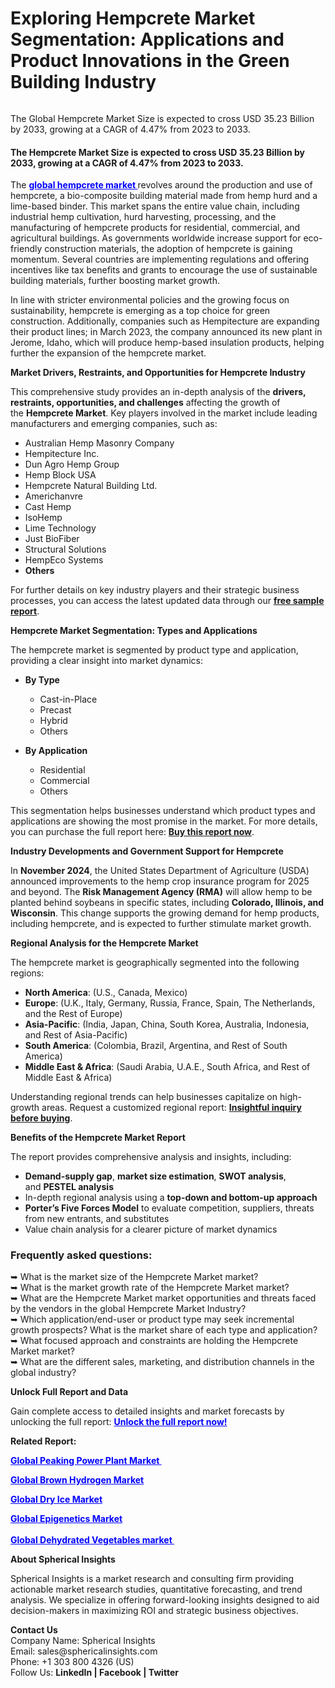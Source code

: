 <div class="wow_read_blog_hdr_img">
<div class="wow_read_blog_hdr_img_innr">
<h1>Exploring Hempcrete Market Segmentation: Applications and Product Innovations in the Green Building Industry</h1>
</div>
<div class="wow_main_float_head_img"><img src="https://www.vevioz.com/upload/photos/2025/01/QUd1oCicgjbSRyVWoRUg_28_31c4cbda0e55a465e2e8e5799db432ec_image.jpg" alt="" /></div>
</div>
<div class="read-blog-container">
<div class="read-blog-desc">
<p class="mb-0">The Global Hempcrete Market Size is expected to cross USD 35.23 Billion by 2033, growing at a CAGR of 4.47% from 2023 to 2033.</p>
</div>
<div class="read-content">
<div class="markdown prose w-full break-words dark:prose-invert light">
<h4><strong>The Hempcrete Market Size is expected to cross USD 35.23 Billion by 2033, growing at a CAGR of 4.47% from 2023 to 2033.</strong></h4>
<p>The&nbsp;<span style="color: #0000ff;"><a style="color: #0000ff;" href="https://www.sphericalinsights.com/reports/hempcrete-market" target="_blank" rel="noopener"><strong>global hempcrete market&nbsp;</strong></a></span>revolves around the production and use of hempcrete, a bio-composite building material made from hemp hurd and a lime-based binder. This market spans the entire value chain, including industrial hemp cultivation, hurd harvesting, processing, and the manufacturing of hempcrete products for residential, commercial, and agricultural buildings. As governments worldwide increase support for eco-friendly construction materials, the adoption of hempcrete is gaining momentum. Several countries are implementing regulations and offering incentives like tax benefits and grants to encourage the use of sustainable building materials, further boosting market growth.</p>
<p>In line with stricter environmental policies and the growing focus on sustainability, hempcrete is emerging as a top choice for green construction. Additionally, companies such as Hempitecture are expanding their product lines; in March 2023, the company announced its new plant in Jerome, Idaho, which will produce hemp-based insulation products, helping further the expansion of the hempcrete market.</p>
<p><strong>Market Drivers, Restraints, and Opportunities for Hempcrete Industry</strong></p>
<p>This comprehensive study provides an in-depth analysis of the&nbsp;<strong>drivers, restraints, opportunities, and challenges</strong>&nbsp;affecting the growth of the&nbsp;<strong>Hempcrete Market</strong>. Key players involved in the market include leading manufacturers and emerging companies, such as:</p>
<ul>
<li>Australian Hemp Masonry Company</li>
<li>Hempitecture Inc.</li>
<li>Dun Agro Hemp Group</li>
<li>Hemp Block USA</li>
<li>Hempcrete Natural Building Ltd.</li>
<li>Americhanvre</li>
<li>Cast Hemp</li>
<li>IsoHemp</li>
<li>Lime Technology</li>
<li>Just BioFiber</li>
<li>Structural Solutions</li>
<li>HempEco Systems</li>
<li><strong>Others</strong></li>
</ul>
<p>For further details on key industry players and their strategic business processes, you can access the latest updated data through our&nbsp;<strong><a href="https://www.sphericalinsights.com/request-sample/7923" target="_new" rel="noopener">free sample report</a></strong>.</p>
<p><strong>Hempcrete Market Segmentation: Types and Applications</strong></p>
<p>The hempcrete market is segmented by product type and application, providing a clear insight into market dynamics:</p>
<ul>
<li>
<p><strong>By Type</strong></p>
<ul>
<li>Cast-in-Place</li>
<li>Precast</li>
<li>Hybrid</li>
<li>Others</li>
</ul>
</li>
<li>
<p><strong>By Application</strong></p>
<ul>
<li>Residential</li>
<li>Commercial</li>
<li>Others</li>
</ul>
</li>
</ul>
<p>This segmentation helps businesses understand which product types and applications are showing the most promise in the market. For more details, you can purchase the full report here:&nbsp;<strong><a href="https://www.sphericalinsights.com/checkout/7923" target="_new" rel="noopener">Buy this report now</a></strong>.</p>
<p><strong>Industry Developments and Government Support for Hempcrete</strong></p>
<p>In&nbsp;<strong>November 2024</strong>, the United States Department of Agriculture (USDA) announced improvements to the hemp crop insurance program for 2025 and beyond. The&nbsp;<strong>Risk Management Agency (RMA)</strong>&nbsp;will allow hemp to be planted behind soybeans in specific states, including&nbsp;<strong>Colorado, Illinois, and Wisconsin</strong>. This change supports the growing demand for hemp products, including hempcrete, and is expected to further stimulate market growth.</p>
<p><strong>Regional Analysis for the Hempcrete Market</strong></p>
<p>The hempcrete market is geographically segmented into the following regions:</p>
<ul>
<li><strong>North America</strong>: (U.S., Canada, Mexico)</li>
<li><strong>Europe</strong>: (U.K., Italy, Germany, Russia, France, Spain, The Netherlands, and the Rest of Europe)</li>
<li><strong>Asia-Pacific</strong>: (India, Japan, China, South Korea, Australia, Indonesia, and Rest of Asia-Pacific)</li>
<li><strong>South America</strong>: (Colombia, Brazil, Argentina, and Rest of South America)</li>
<li><strong>Middle East &amp; Africa</strong>: (Saudi Arabia, U.A.E., South Africa, and Rest of Middle East &amp; Africa)</li>
</ul>
<p>Understanding regional trends can help businesses capitalize on high-growth areas. Request a customized regional report:&nbsp;<strong><a href="https://www.sphericalinsights.com/inquiry-before-buying/7923" target="_new" rel="noopener">Insightful inquiry before buying</a></strong>.</p>
<p><strong>Benefits of the Hempcrete Market Report</strong></p>
<p>The report provides comprehensive analysis and insights, including:</p>
<ul>
<li><strong>Demand-supply gap</strong>,&nbsp;<strong>market size estimation</strong>,&nbsp;<strong>SWOT analysis</strong>, and&nbsp;<strong>PESTEL analysis</strong></li>
<li>In-depth regional analysis using a&nbsp;<strong>top-down and bottom-up approach</strong></li>
<li><strong>Porter&rsquo;s Five Forces Model</strong>&nbsp;to evaluate competition, suppliers, threats from new entrants, and substitutes</li>
<li>Value chain analysis for a clearer picture of market dynamics</li>
</ul>
<h3>Frequently asked questions:</h3>
<p>➥ What is the market size of the Hempcrete Market market?<br />➥ What is the market growth rate of the Hempcrete Market market?<br />➥ What are the Hempcrete Market market opportunities and threats faced by the vendors in the global Hempcrete Market Industry?<br />➥ Which application/end-user or product type may seek incremental growth prospects? What is the market share of each type and application?<br />➥ What focused approach and constraints are holding the Hempcrete Market market?<br />➥ What are the different sales, marketing, and distribution channels in the global industry?</p>
<p><strong>Unlock Full Report and Data</strong></p>
<p>Gain complete access to detailed insights and market forecasts by unlocking the full report:&nbsp;<span style="color: #0000ff;"><strong><a style="color: #0000ff;" href="https://www.sphericalinsights.com/reports/hempcrete-market" target="_new" rel="noopener">Unlock the full report now!</a></strong></span></p>
<p><strong>Related Report:</strong></p>
<p><span style="color: #0000ff;"><a style="color: #0000ff;" href="https://www.globenewswire.com/news-release/2024/08/29/2937527/0/en/Global-Peaking-Power-Plant-Market-Size-To-Worth-USD-197-76-Billion-By-2033-CAGR-Of-5-46.html" target="_blank" rel="noopener"><strong>Global Peaking Power Plant Market&nbsp;</strong></a></span></p>
<p><span style="color: #0000ff;"><a style="color: #0000ff;" href="https://www.globenewswire.com/news-release/2024/08/27/2936015/0/en/Global-Brown-Hydrogen-Market-Size-To-Worth-USD-45-9-Billion-By-2033-CAGR-Of-4-48.html" target="_blank" rel="noopener"><strong>Global Brown Hydrogen Market</strong></a></span></p>
<p><span style="color: #0000ff;"><a style="color: #0000ff;" href="https://www.globenewswire.com/news-release/2024/08/27/2935970/0/en/Global-Dry-Ice-Market-Size-To-Worth-USD-703-20-Million-By-2033-CAGR-Of-6-83.html" target="_blank" rel="noopener"><strong>Global Dry Ice Market</strong></a></span></p>
<span style="color: #0000ff;"><strong><a style="color: #0000ff;" href="https://www.sphericalinsights.jp/reports/epigenetics-market" target="_blank" rel="noopener">Global Epigenetics Market</a></strong></span></div>
<div class="markdown prose w-full break-words dark:prose-invert light"><span style="color: #0000ff;">&nbsp;</span></div>
<div class="markdown prose w-full break-words dark:prose-invert light"><span style="color: #0000ff;"><strong><a style="color: #0000ff;" href="https://www.sphericalinsights.jp/reports/dehydrated-vegetables-market" target="_blank" rel="noopener">Global Dehydrated Vegetables market&nbsp;</a></strong></span>
<p><strong>About Spherical Insights</strong></p>
<p>Spherical Insights is a market research and consulting firm providing actionable market research studies, quantitative forecasting, and trend analysis. We specialize in offering forward-looking insights designed to aid decision-makers in maximizing ROI and strategic business objectives.</p>
<p><strong>Contact Us</strong><br />Company Name: Spherical Insights<br />Email:&nbsp;<a rel="noopener">sales@sphericalinsights.com</a><br />Phone: +1 303 800 4326 (US)<br />Follow Us:&nbsp;<strong><a rel="noopener">LinkedIn</a>&nbsp;|&nbsp;<a rel="noopener">Facebook</a>&nbsp;|&nbsp;<a rel="noopener">Twitter</a></strong></p>
</div>
</div>
</div>
